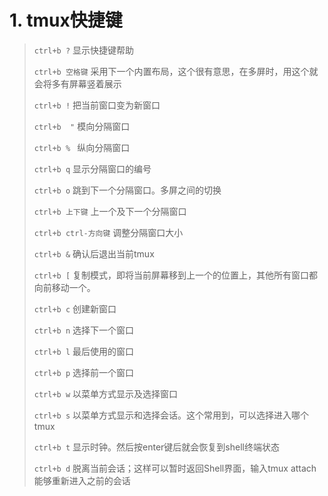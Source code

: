 # 1. tmux快捷键
>`ctrl+b ?`            显示快捷键帮助
>
>`ctrl+b 空格键`       采用下一个内置布局，这个很有意思，在多屏时，用这个就会将多有屏幕竖着展示
>
>`ctrl+b !`            把当前窗口变为新窗口
>
>`ctrl+b  "`           模向分隔窗口
>
>`ctrl+b % `           纵向分隔窗口
>
>`ctrl+b q`            显示分隔窗口的编号
>
>`ctrl+b o`            跳到下一个分隔窗口。多屏之间的切换
>
>`ctrl+b 上下键`      上一个及下一个分隔窗口
>
>`ctrl+b ctrl-方向键`    调整分隔窗口大小
>
>`ctrl+b &`           确认后退出当前tmux
>
>`ctrl+b [`           复制模式，即将当前屏幕移到上一个的位置上，其他所有窗口都向前移动一个。
>
>`ctrl+b c`           创建新窗口
>
>`ctrl+b n`           选择下一个窗口
>
>`ctrl+b l`           最后使用的窗口
>
>`ctrl+b p`           选择前一个窗口
>
>`ctrl+b w`           以菜单方式显示及选择窗口
>
>`ctrl+b s`           以菜单方式显示和选择会话。这个常用到，可以选择进入哪个tmux
>
>`ctrl+b t`           显示时钟。然后按enter键后就会恢复到shell终端状态
>
>`ctrl+b d`           脱离当前会话；这样可以暂时返回Shell界面，输入tmux attach能够重新进入之前的会话